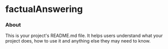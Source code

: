 factualAnswering
================

### About

This is your project's README.md file. It helps users understand what your
project does, how to use it and anything else they may need to know.